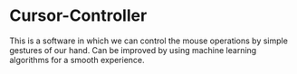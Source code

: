 # Cursor-Controller

This is a software in which we can control the mouse operations by simple gestures of our hand.
Can be improved by using machine learning algorithms for a smooth experience.
